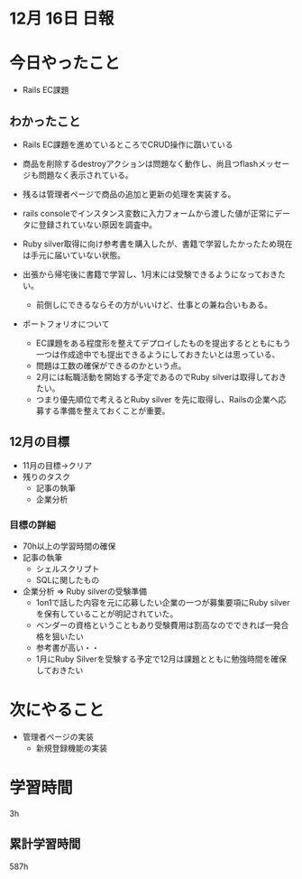 
#  12月 16日 日報

# 今日やったこと

* Rails EC課題

##  わかったこと

* Rails EC課題を進めているところでCRUD操作に躓いている
* 商品を削除するdestroyアクションは問題なく動作し、尚且つflashメッセージも問題なく表示されている。
* 残るは管理者ページで商品の追加と更新の処理を実装する。
* rails consoleでインスタンス変数に入力フォームから渡した値が正常にデータに登録されていない原因を調査中。

* Ruby silver取得に向け参考書を購入したが、書籍で学習したかったため現在は手元に届いていない状態。
* 出張から帰宅後に書籍で学習し、1月末には受験できるようになっておきたい。
  * 前倒しにできるならその方がいいけど、仕事との兼ね合いもある。

* ポートフォリオについて
  * EC課題をある程度形を整えてデプロイしたものを提出するとともにもう一つは作成途中でも提出できるようにしておきたいとは思っている、
  * 問題は工数の確保ができるのかという点。
  * 2月には転職活動を開始する予定であるのでRuby silverは取得しておきたい。
  * つまり優先順位で考えるとRuby silver を先に取得し、Railsの企業へ応募する準備を整えておくことが重要。

## 12月の目標

  * 11月の目標→クリア
  * 残りのタスク
    * 記事の執筆
    * 企業分析


### 目標の詳細

  * 70h以上の学習時間の確保
  * 記事の執筆
    * シェルスクリプト
    * SQLに関したもの
  * 企業分析 => Ruby silverの受験準備
    * 1on1で話した内容を元に応募したい企業の一つが募集要項にRuby silverを保有していることが明記されていた。
    * ベンダーの資格ということもあり受験費用は割高なのでできれば一発合格を狙いたい
    * 参考書が高い・・
    * 1月にRuby Silverを受験する予定で12月は課題とともに勉強時間を確保しておきたい

# 次にやること

* 管理者ページの実装
  * 新規登録機能の実装

#  学習時間
3h
##  累計学習時間
587h
